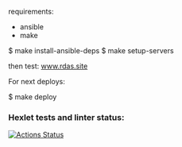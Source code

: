 requirements:

- ansible
- make

$ make install-ansible-deps
$ make setup-servers

then test: www.rdas.site

For next deploys:

$ make deploy

### Hexlet tests and linter status:

[![Actions Status](https://github.com/AntonSteshenko/devops-for-programmers-project-76/workflows/hexlet-check/badge.svg)](https://github.com/AntonSteshenko/devops-for-programmers-project-76/actions)
